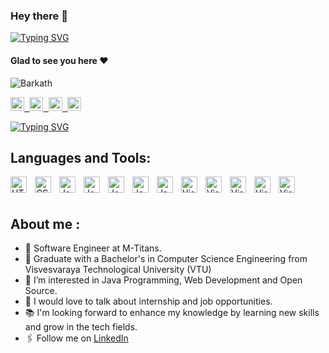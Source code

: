 ### Hey there :wave:

[![Typing SVG](https://readme-typing-svg.herokuapp.com?color=%2336BCF7&lines=This+is+Barkath+ulla)](https://git.io/typing-svg)

#### Glad to see you here :heart:

<p align="left"> <img src="https://komarev.com/ghpvc/?username=shaik-barkath&label=Views&color=blue&style=plastic" alt="Barkath" /> </p>
 
<a href="https://www.linkedin.com/in/shaik-barkath/">
  <kbd>
  <img align="centre" alt="Barkath's LinkdeIn" width="22px" src="https://cdn-icons-png.flaticon.com/512/174/174857.png" />
</a>
  
 <a href="https://www.instagram.com/shaik_barkath_07/">
  <kbd>
  <img align="centre" alt="Barkath's Instagram" width="22px" src="https://upload.wikimedia.org/wikipedia/commons/thumb/e/e7/Instagram_logo_2016.svg/2048px-Instagram_logo_2016.svg.png" />
</a>
  
<a href="https://twitter.com/Barkath_says">
<kbd>
<img align="centre" alt="Barkath's Twitter" width="22px" src="https://www.iconpacks.net/icons/2/free-twitter-logo-icon-2429-thumb.png" />
</a>
 
<a href="https://t.me/Shaik_Barkath">
  <kbd>
  <img align="centre" alt="Barkath's Telegram" width="22px" src="https://upload.wikimedia.org/wikipedia/commons/thumb/8/82/Telegram_logo.svg/768px-Telegram_logo.svg.png" />
</a>
   
<br/>
   
[![Typing SVG](https://readme-typing-svg.herokuapp.com?color=%2336BCF7&lines=Let's+Connect)](https://git.io/typing-svg)

## Languages and Tools:

<img align="left" alt="HTML5" width="26px" src="https://cdn.jsdelivr.net/gh/devicons/devicon/icons/html5/html5-original.svg" style="padding-right:10px;" />
<img align="left" alt="CSS3" width="26px" src="https://cdn.jsdelivr.net/gh/devicons/devicon/icons/css3/css3-original.svg" style="padding-right:10px;" />
<img align="left" alt="Java" width="26px" src="https://cdn.jsdelivr.net/gh/devicons/devicon/icons/javascript/javascript-original.svg" style="padding-right:10px;" />
<img align="left" alt="Java" width="26px" src="https://cdn.jsdelivr.net/gh/devicons/devicon/icons/java/java-original.svg" style="padding-right:10px;" />
<img align="left" alt="Java" width="26px" src="https://cdn.jsdelivr.net/gh/devicons/devicon/icons/mysql/mysql-original.svg" style="padding-right:10px;" />
<img align="left" alt="Java" width="26px" src="https://cdn.jsdelivr.net/gh/devicons/devicon/icons/git/git-original.svg" style="padding-right:10px;" />
<img align="left" alt="Java" width="26px" src="https://cdn.jsdelivr.net/gh/devicons/devicon/icons/github/github-original.svg" style="padding-right:10px;" />
<img align="left" alt="Visual Studio Code" width="26px" src="https://cdn.jsdelivr.net/gh/devicons/devicon/icons/vscode/vscode-original.svg" style="padding-right:10px;" />
<img align="left" alt="Visual Studio Code" width="26px" src="https://cdn.jsdelivr.net/gh/devicons/devicon/icons/bootstrap/bootstrap-original.svg" style="padding-right:10px;" />
<img align="left" alt="Visual Studio Code" width="26px" src="https://cdn.jsdelivr.net/gh/devicons/devicon/icons/spring/spring-original.svg" style="padding-right:10px;" />
<img align="left" alt="Visual Studio Code" width="26px" src="https://cdn.jsdelivr.net/gh/devicons/devicon/icons/hibernate/hibernate-original.svg" style="padding-right:10px;" />
<img align="left" alt="Visual Studio Code" width="26px" src="https://cdn.jsdelivr.net/gh/devicons/devicon/icons/eclipse/eclipse-original.svg" style="padding-right:10px;" />




<br />
<br />

## About me :

- 🏢 Software Engineer at M-Titans.
- 🏫 Graduate with a Bachelor's in Computer Science Engineering from Visvesvaraya Technological University (VTU)
- 👀 I’m interested in Java Programming, Web Development and Open Source.
- 💬 I would love to talk about internship and job opportunities.
- 📚 I'm looking forward to enhance my knowledge by learning new skills and grow in the tech fields.
- 🖇 Follow me on [LinkedIn](https://linkedin.com/in/shail-barkath)

